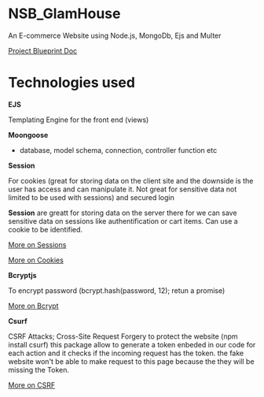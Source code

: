 # NSB_GlamHouse

An E-commerce Website using Node.js, MongoDb, Ejs and Multer

[Project Blueprint Doc](https://docs.google.com/document/d/16EprHSo8TWxUgoSLTqFjA9QAn3_UlqZ0C1YXt4vOSRo/edit?usp=sharing)

# Technologies used

**EJS**

Templating Engine for the front end (views)

**Moongoose**

- database, model schema, connection, controller function etc

**Session**

For cookies (great for storing data on the client site and the downside is the user has access and can manipulate it. Not great for sensitive data not limited to be used with sessions) and secured login

**Session** are greatt for storing data on the server there for we can save sensitive data on sessions like authentification or cart items. Can use a cookie to be identified.

[More on Sessions](https://www.quora.com/What-is-a-session-in-a-Web-Application)

[More on Cookies](https://developer.mozilla.org/en-US/docs/Web/HTTP/Cookies)

**Bcryptjs**

To encrypt password (bcrypt.hash(password, 12); retun a promise)

[More on Bcrypt](https://github.com/dcodeIO/bcrypt.js)

**Csurf**

CSRF Attacks; Cross-Site Request Forgery to protect the website (npm install csurf) this package allow to generate a token enbeded in our code for each action and it checks if the incoming request has the token. the fake website won't be able to make request to this page because the they will be missing the Token.

[More on CSRF](https://www.acunetix.com/websitesecurity/csrf-attacks/)

